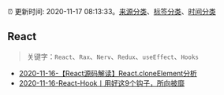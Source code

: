 :alarm_clock: 更新时间: 2020-11-17 08:13:33。[来源分类](../README.md)、[标签分类](../TAGS.md)、[时间分类](../TIMELINE.md)

## React


> 关键字：`React`、`Rax`、`Nerv`、`Redux`、`useEffect`、`Hooks`



- [2020-11-16-【React源码解读】React.cloneElement分析](https://juejin.im/post/6895984646597967879) 
- [2020-11-16-React-Hook丨用好这9个钩子，所向披靡](https://juejin.im/post/6895966927500345351) 